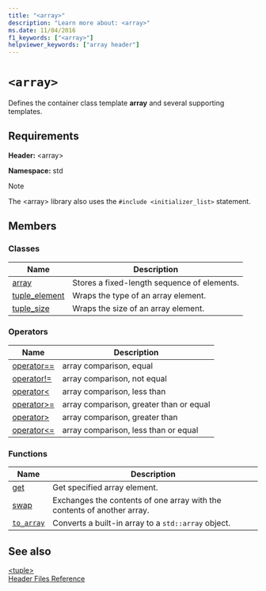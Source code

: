 ```yaml
---
title: "<array>"
description: "Learn more about: <array>"
ms.date: 11/04/2016
f1_keywords: ["<array>"]
helpviewer_keywords: ["array header"]
---
```

# `<array>`

Defines the container class template **array** and several supporting templates.

## Requirements

**Header:** \<array>

**Namespace:** std

> [!NOTE]
> The \<array> library also uses the `#include <initializer_list>` statement.

## Members

### Classes

|Name|Description|
|-|-|
|[array](../standard-library/array-class-stl.md)|Stores a fixed-length sequence of elements.|
|[tuple_element](../standard-library/tuple-element-class-tuple.md)|Wraps the type of an array element.|
|[tuple_size](../standard-library/tuple-size-class-tuple.md)|Wraps the size of an array element.|

### Operators

|Name|Description|
|-|-|
|[operator==](../standard-library/array-operators.md#op_eq_eq)|array comparison, equal|
|[operator!=](../standard-library/array-operators.md#op_neq)|array comparison, not equal|
|[operator\<](../standard-library/array-operators.md#op_lt)|array comparison, less than|
|[operator>=](../standard-library/array-operators.md#op_gt_eq)|array comparison, greater than or equal|
|[operator>](../standard-library/array-operators.md#op_gt)|array comparison, greater than|
|[operator<=](../standard-library/array-operators.md#op_lt_eq)|array comparison, less than or equal|

### Functions

|Name|Description|
|-|-|
|[get](../standard-library/array-functions.md#get)|Get specified array element.|
|[swap](../standard-library/array-functions.md#swap)|Exchanges the contents of one array with the contents of another array.|
| [`to_array`](array-functions.md#to_array) | Converts a built-in array to a `std::array` object. |

## See also

[\<tuple>](../standard-library/tuple.md)\
[Header Files Reference](../standard-library/cpp-standard-library-header-files.md)
